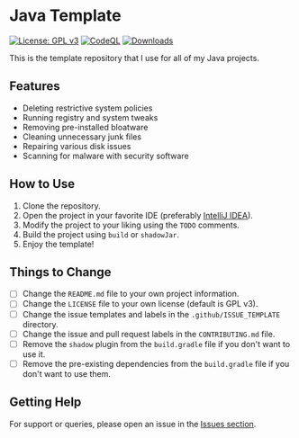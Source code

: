 # Java Template

[![License: GPL v3](https://img.shields.io/badge/License-GPLv3-blue.svg)](LICENSE)
[![CodeQL](https://github.com/Foulest/JavaTemplate/actions/workflows/github-code-scanning/codeql/badge.svg)](https://github.com/Foulest/JavaTemplate/actions/workflows/github-code-scanning/codeql)
[![Downloads](https://img.shields.io/github/downloads/Foulest/JavaTemplate/total.svg)](https://github.com/Foulest/JavaTemplate/releases)

This is the template repository that I use for all of my Java projects.

## Features

- Deleting restrictive system policies
- Running registry and system tweaks
- Removing pre-installed bloatware
- Cleaning unnecessary junk files
- Repairing various disk issues
- Scanning for malware with security software

## How to Use

1. Clone the repository.
2. Open the project in your favorite IDE (preferably [IntelliJ IDEA](https://jetbrains.com/idea)).
3. Modify the project to your liking using the `TODO` comments.
4. Build the project using `build` or `shadowJar`.
5. Enjoy the template!

## Things to Change

- [ ] Change the `README.md` file to your own project information.
- [ ] Change the `LICENSE` file to your own license (default is GPL v3).
- [ ] Change the issue templates and labels in the `.github/ISSUE_TEMPLATE` directory.
- [ ] Change the issue and pull request labels in the `CONTRIBUTING.md` file.
- [ ] Remove the `shadow` plugin from the `build.gradle` file if you don't want to use it.
- [ ] Remove the pre-existing dependencies from the `build.gradle` file if you don't want to use them.

## Getting Help

For support or queries, please open an issue in the [Issues section](https://github.com/Foulest/JavaTemplate/issues).

